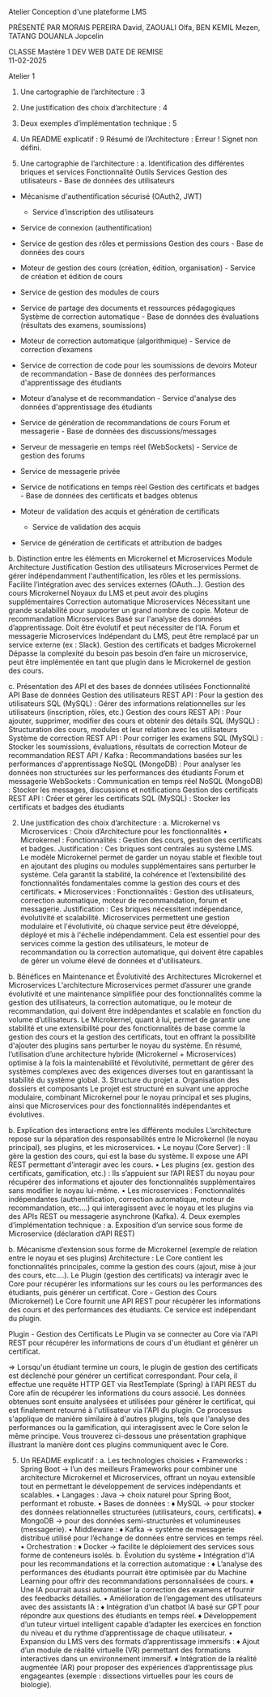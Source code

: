 Atelier
 Conception d'une plateforme LMS

PRÉSENTÉ PAR 
MORAIS PEREIRA David,
 ZAOUALI Olfa, 
BEN KEMIL Mezen,
 TATANG DOUANLA Jopcelin

 


CLASSE 
 Mastère 1 DEV WEB
 DATE DE REMISE  
11-02-2025



Atelier	1
1.	Une cartographie de l’architecture :	3
2.	Une justification des choix d’architecture :	4
3.	Deux exemples d’implémentation technique :	5
4.	Un README explicatif :	9
Résumé de l’Architecture :	Erreur ! Signet non défini.


























1.	Une cartographie de l’architecture :
a.	Identification des différentes briques et services
Fonctionnalité	Outils	Services
Gestion des utilisateurs	- Base de données des utilisateurs 
- Mécanisme d'authentification sécurisé (OAuth2, JWT) 
	- Service d’inscription des utilisateurs 
- Service de connexion (authentification) 
- Service de gestion des rôles et permissions 
Gestion des cours	- Base de données des cours 
- Moteur de gestion des cours (création, édition, organisation)	- Service de création et édition de cours 
- Service de gestion des modules de cours 
- Service de partage des documents et ressources pédagogiques 
Système de correction automatique	- Base de données des évaluations (résultats des examens, soumissions) 
- Moteur de correction automatique (algorithmique)	- Service de correction d’examens 
- Service de correction de code pour les soumissions de devoirs 
Moteur de recommandation	- Base de données des performances d'apprentissage des étudiants 
- Moteur d’analyse et de recommandation 	- Service d'analyse des données d'apprentissage des étudiants 
- Service de génération de recommandations de cours
Forum et messagerie	- Base de données des discussions/messages 
- Serveur de messagerie en temps réel (WebSockets)	- Service de gestion des forums 
- Service de messagerie privée 
- Service de notifications en temps réel
Gestion des certificats et badges	- Base de données des certificats et badges obtenus 
- Moteur de validation des acquis et génération de certificats

	- Service de validation des acquis 
- Service de génération de certificats et attribution de badges

b.	Distinction entre les éléments en Microkernel et Microservices
Module	Architecture	Justification
Gestion des utilisateurs	Microservices	Permet de gérer indépendamment l'authentification, les rôles et les permissions. Facilite l’intégration avec des services externes (OAuth…).
Gestion des cours	Microkernel	Noyaux du LMS et peut avoir des plugins supplémentaires
Correction automatique	Microservices	Nécessitant une grande scalabilité pour supporter un grand nombre de copie.
Moteur de recommandation	Microservices	Basé sur l'analyse des données d’apprentissage. Doit être évolutif et peut nécessiter de l’IA.
Forum et messagerie	Microservices	Indépendant du LMS, peut être remplacé par un service externe (ex : Slack).
Gestion des certificats et badges	Microkernel	Dépasse la complexité du besoin pas besoin d’en faire un microservice, peut être implémentée en tant que plugin dans le Microkernel de gestion des cours.

c.	Présentation des API et des bases de données utilisées
Fonctionnalité	API	Base de données
Gestion des utilisateurs	REST API : Pour la gestion des utilisateurs	SQL (MySQL) : Gérer des informations relationnelles sur les utilisateurs (inscription, rôles, etc.)
Gestion des cours	REST API :  Pour ajouter, supprimer, modifier des cours et obtenir des détails	SQL (MySQL) : Structuration des cours, modules et leur relation avec les utilisateurs
Système de correction	REST API : Pour corriger les examens 	SQL (MySQL) : Stocker les soumissions, évaluations, résultats de correction
Moteur de recommandation	REST API / Kafka : Recommandations basées sur les performances d'apprentissage 	NoSQL (MongoDB) : Pour analyser les données non structurées sur les performances des étudiants
Forum et messagerie	WebSockets : Communication en temps réel 	NoSQL (MongoDB) : Stocker les messages, discussions et notifications
Gestion des certificats	REST API : Créer et gérer les certificats	SQL (MySQL) : Stocker les certificats et badges des étudiants


2.	Une justification des choix d’architecture :
a.	Microkernel vs Microservices :  Choix d’Architecture pour les fonctionnalités 
•	Microkernel :
Fonctionnalités : Gestion des cours, gestion des certificats et badges.
Justification : Ces briques sont centrales au système LMS. Le modèle Microkernel permet de garder un noyau stable et flexible tout en ajoutant des plugins ou modules supplémentaires sans perturber le système. Cela garantit la stabilité, la cohérence et l’extensibilité des fonctionnalités fondamentales comme la gestion des cours et des certificats.
•	Microservices :
Fonctionnalités : Gestion des utilisateurs, correction automatique, moteur de recommandation, forum et messagerie.
Justification : Ces briques nécessitent indépendance, évolutivité et scalabilité. Microservices permettent une gestion modulaire et l'évolutivité, où chaque service peut être développé, déployé et mis à l'échelle indépendamment. Cela est essentiel pour des services comme la gestion des utilisateurs, le moteur de recommandation ou la correction automatique, qui doivent être capables de gérer un volume élevé de données et d'utilisateurs.

b.	Bénéfices en Maintenance et Évolutivité des Architectures Microkernel et Microservices 
L'architecture Microservices permet d’assurer une grande évolutivité et une maintenance simplifiée pour des fonctionnalités comme la gestion des utilisateurs, la correction automatique, ou le moteur de recommandation, qui doivent être indépendantes et scalable en fonction du volume d’utilisateurs.
Le Microkernel, quant à lui, permet de garantir une stabilité et une extensibilité pour des fonctionnalités de base comme la gestion des cours et la gestion des certificats, tout en offrant la possibilité d'ajouter des plugins sans perturber le noyau du système.
En résumé, l’utilisation d’une architecture hybride (Microkernel + Microservices) optimise à la fois la maintenabilité et l’évolutivité, permettant de gérer des systèmes complexes avec des exigences diverses tout en garantissant la stabilité du système global.
3.	Structure du projet
a.	Organisation des dossiers et composants
Le projet est structuré en suivant une approche modulaire, combinant Microkernel pour le noyau principal et ses plugins, ainsi que Microservices pour des fonctionnalités indépendantes et évolutives.
 
b.	Explication des interactions entre les différents modules
L’architecture repose sur la séparation des responsabilités entre le Microkernel (le noyau principal), ses plugins, et les microservices.
•	Le noyau (Core Server) : Il gère la gestion des cours, qui est la base du système. Il expose une API REST permettant d’interagir avec les cours.
•	Les plugins (ex. gestion des certificats, gamification, etc.) : Ils s’appuient sur l’API REST du noyau pour récupérer des informations et ajouter des fonctionnalités supplémentaires sans modifier le noyau lui-même.
•	Les microservices : Fonctionnalités indépendantes (authentification, correction automatique, moteur de recommandation, etc.…) qui interagissent avec le noyau et les plugins via des APIs REST ou messagerie asynchrone (Kafka).
4.	Deux exemples d’implémentation technique :
a.	Exposition d’un service sous forme de Microservice (déclaration d’API REST)

 

b.	Mécanisme d’extension sous forme de Microkernel (exemple de relation entre le noyau et ses plugins)
Architecture :
Le Core contient les fonctionnalités principales, comme la gestion des cours (ajout, mise à jour des cours, etc.…).
Le Plugin (gestion des certificats) va interagir avec le Core pour récupérer les informations sur les cours ou les performances des étudiants, puis générer un certificat.
Core - Gestion des Cours (Microkernel)
Le Core fournit une API REST pour récupérer les informations des cours et des performances des étudiants. Ce service est indépendant du plugin.
  
Plugin - Gestion des Certificats
Le Plugin va se connecter au Core via l'API REST pour récupérer les informations de cours d'un étudiant et générer un certificat.
  
=> Lorsqu'un étudiant termine un cours, le plugin de gestion des certificats est déclenché pour générer un certificat correspondant. Pour cela, il effectue une requête HTTP GET via RestTemplate (Spring) à l'API REST du Core afin de récupérer les informations du cours associé. Les données obtenues sont ensuite analysées et utilisées pour générer le certificat, qui est finalement retourné à l'utilisateur via l'API du plugin. Ce processus s'applique de manière similaire à d'autres plugins, tels que l'analyse des performances ou la gamification, qui interagissent avec le Core selon le même principe. Vous trouverez ci-dessous une présentation graphique illustrant la manière dont ces plugins communiquent avec le Core.
 


5.	Un README explicatif :
a.	Les technologies choisies 
•	Frameworks : Spring Boot → l’un des meilleurs Frameworks pour combiner une architecture Microkernel et Microservices, offrant un noyau extensible tout en permettant le développement de services indépendants et scalables.
•	Langages : Java → choix naturel pour Spring Boot, performant et robuste.
•	Bases de données :
♦	MySQL → pour stocker des données relationnelles structurées (utilisateurs, cours, certificats).
♦	MongoDB → pour des données semi-structurées et volumineuses (messagerie).
•	Middleware :
♦	Kafka → système de messagerie distribué utilisé pour l’échange de données entre services en temps réel.
•	Orchestration :
♦	Docker → facilite le déploiement des services sous forme de conteneurs isolés.
b.	Évolution du système
•	Intégration d'IA pour les recommandations et la correction automatique :
♦	L’analyse des performances des étudiants pourrait être optimisée par du Machine Learning pour offrir des recommandations personnalisées de cours.
♦	Une IA pourrait aussi automatiser la correction des examens et fournir des feedbacks détaillés.
•	Amélioration de l’engagement des utilisateurs avec des assistants IA :
♦	Intégration d’un chatbot IA basé sur GPT pour répondre aux questions des étudiants en temps réel.
♦	Développement d’un tuteur virtuel intelligent capable d’adapter les exercices en fonction du niveau et du rythme d’apprentissage de chaque utilisateur.
•	      Expansion du LMS vers des formats d’apprentissage immersifs :
♦	Ajout d’un module de réalité virtuelle (VR) permettant des formations interactives dans un environnement immersif.
♦	Intégration de la réalité augmentée (AR) pour proposer des expériences d’apprentissage plus engageantes (exemple : dissections virtuelles pour les cours de biologie).



